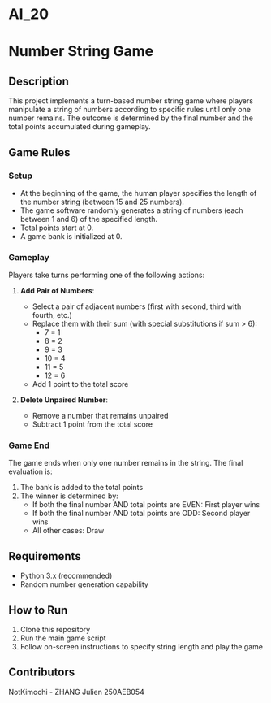 # AI_20

# Number String Game

## Description
This project implements a turn-based number string game where players manipulate a string of numbers according to specific rules until only one number remains. The outcome is determined by the final number and the total points accumulated during gameplay.

## Game Rules

### Setup
- At the beginning of the game, the human player specifies the length of the number string (between 15 and 25 numbers).
- The game software randomly generates a string of numbers (each between 1 and 6) of the specified length.
- Total points start at 0.
- A game bank is initialized at 0.

### Gameplay
Players take turns performing one of the following actions:

1. **Add Pair of Numbers**:
   - Select a pair of adjacent numbers (first with second, third with fourth, etc.)
   - Replace them with their sum (with special substitutions if sum > 6):
     - 7 = 1
     - 8 = 2
     - 9 = 3
     - 10 = 4
     - 11 = 5
     - 12 = 6
   - Add 1 point to the total score

2. **Delete Unpaired Number**:
   - Remove a number that remains unpaired
   - Subtract 1 point from the total score

### Game End
The game ends when only one number remains in the string. The final evaluation is:
1. The bank is added to the total points
2. The winner is determined by:
   - If both the final number AND total points are EVEN: First player wins
   - If both the final number AND total points are ODD: Second player wins
   - All other cases: Draw

## Requirements
- Python 3.x (recommended)
- Random number generation capability

## How to Run
1. Clone this repository
2. Run the main game script
3. Follow on-screen instructions to specify string length and play the game

## Contributors
NotKimochi - ZHANG Julien 250AEB054
